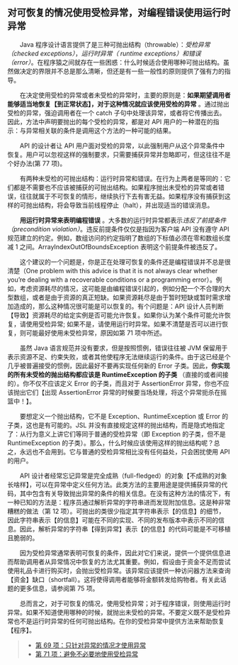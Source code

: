 ## 对可恢复的情况使用受检异常，对编程错误使用运行时异常

&emsp;&emsp;Java 程序设计语言提供了是三种可抛出结构（throwable）：_受检异常（checked exceptions）_，*运行时异常（ runtime exceptions）*和*错误（error）*。在程序猿之间就存在一些困惑：什么时候适合使用哪种可抛出结构。虽然做决定的界限并不总是那么清晰，但还是有一些一般性的原则提供了强有力的指导。

&emsp;&emsp;在决定使用受检的异常或者未受检的异常时，主要的原则是：**如果期望调用者能够适当地恢复【到正常状态】，对于这种情况就应该使用受检的异常** 。通过抛出受检的异常，强迫调用者在一个 catch 子句中处理该异常，或者将它传播出去。因此，方法中声明要抛出的每个受检的异常，都是对 API 用户的一种潜在的指示：与异常相关联的条件是调用这个方法的一种可能的结果。

&emsp;&emsp;API 的设计者让 API 用户面对受检的异常，以此强制用户从这个异常条件中恢复。用户可以忽视这样的强制要求，只需要捕获异常并忽略即可，但这往往不是个好办法(第 77 项)。

&emsp;&emsp;有两种未受检的可抛出结构：运行时异常和错误。在行为上两者是等同的：它们都是不需要也不应该被捕获的可抛出结构。如果程序抛出未受检的异常或者错误，往往就属于不可恢复的情形，继续执行下去有害无益。如果程序没有捕获到这样的可抛出结构，将会导致当前线程停止（halt），并出现适当的错误消息。

&emsp;&emsp;**用运行时异常来表明编程错误** 。大多数的运行时异常都表示*违反了前提条件（precondition violation）*。违反前提条件仅仅是指因为客户端 API 没有遵守 API 规范建立的约定。例如，数组访问的约定指明了数组的下标值必须在零和数组长度减 1 之间。ArrayIndexOutOfBoundsException 表明这个前提条件被违反了。

&emsp;&emsp;这个建议的一个问题是，你是正在处理可恢复的条件还是编程错误并不总是很清楚（One problem with this advice is that it is not always clear whether you’re dealing with a recoverable conditions or a programming error）。例如，考虑资源耗尽的情况，这可能是由编程错误引起的，例如分配一个不合理的大型数组，或者是由于资源的真正短缺。如果资源耗尽是由于暂时短缺或暂时需求增加造成的，那么这种情况很可能是可以恢复的。有个问题是：API 设计人员判断【导致】资源耗尽的给定实例是否可能允许恢复。如果你认为某个条件可能允许恢复，请使用受检异常; 如果不是，请使用运行时异常。如果不清楚是否可以进行恢复，则可能最好使用未受检异常，原因如第 71 项中所述。

&emsp;&emsp;虽然 Java 语言规范并没有要求，但是按照惯例，错误往往被 JVM 保留用于表示资源不足、约束失败，或者其他使程序无法继续运行的条件。由于这已经是个几乎被普遍接受的惯例，因此最好不要再实现任何新的 Error 子类。因此，**你实现的所有未受检的抛出结构都应该是 RuntimeException 的子类** （直接的或者间接的）。你不仅不应该定义 Error 的子类，而且对于 AssertionError 异常，你也不应该抛出它们【出现 AssertionError 异常的时候要当场处理，将这个异常扼杀在摇篮中！】。

&emsp;&emsp;要想定义一个抛出结构，它不是 Exception、RuntimeException 或 Error 的子类，这也是有可能的。JSL 并没有直接规定这样的抛出结构，而是隐式地指定了：从行为意义上讲它们等同于普通的受检异常（即 Exception 的子类，但不是 RuntimeException 的子类）。那么，什么时候应该使用这样的抛出结构呢？总之，永远也不会用到。它与普通的受检异常相比没有任何益处，只会困扰使用 API 的用户。

&emsp;&emsp;API 设计者经常忘记异常是完全成熟（full-fledged）的对象【不成熟的对象长啥样】，可以在异常中定义任何方法。此类方法的主要用途是提供捕获异常的代码，其中包含有关导致抛出异常的条件的相关信息。在没有这种方法的情况下，有一种已知的方法是：程序员通过解析异常的字符串进而发现附加信息。这是种非常糟糕的做法（第 12 项）。可抛出的类很少指定其字符串表示【的信息】的细节，因此字符串表示【的信息】可能在不同的实现、不同的发布版本中表示不同的信息。因此，解析异常的字符串【得到异常】表示【的信息】的代码可能是不可移植且脆弱的。

&emsp;&emsp;因为受检异常通常表明可恢复的条件，因此对它们来说，提供一个提供信息进而帮助调用者从异常情况中恢复的方法尤其重要。例如，假设由于资金不足而尝试使用礼品卡进行购买时，会抛出受检异常。该异常应该提供一种访问器方法来查询【资金】缺口（shortfall）。这将使得调用者能够将金额转发给购物者。有关此话题的更多信息，请参阅第 75 项。

&emsp;&emsp;总而言之，对于可恢复的情况，使用受检异常；对于程序错误，则使用运行时异常。如果不知道使用哪种的时候，就抛出未受检的异常。不要定义既不是受检异常也不是运行时异常的任何可抛出结构。在你的受检异常中提供方法来帮助恢复【程序】。

> - [第 69 项：只针对异常的情况才使用异常](https://gitee.com/lin-mt/effective-java-third-edition/blob/master/第10章：异常/第69项：只针对异常的情况才使用异常.md)
> - [第 71 项：避免不必要地使用受检异常](https://gitee.com/lin-mt/effective-java-third-edition/blob/master/第10章：异常/第71项：避免不必要地使用受检异常.md)
